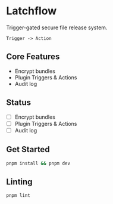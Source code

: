 # Latchflow

Trigger-gated secure file release system.

```
Trigger -> Action
```

## Core Features
- Encrypt bundles
- Plugin Triggers & Actions
- Audit log

## Status
- [ ] Encrypt bundles
- [ ] Plugin Triggers & Actions
- [ ] Audit log

## Get Started
```sh
pnpm install && pnpm dev
```
## Linting

```sh
pnpm lint
```
